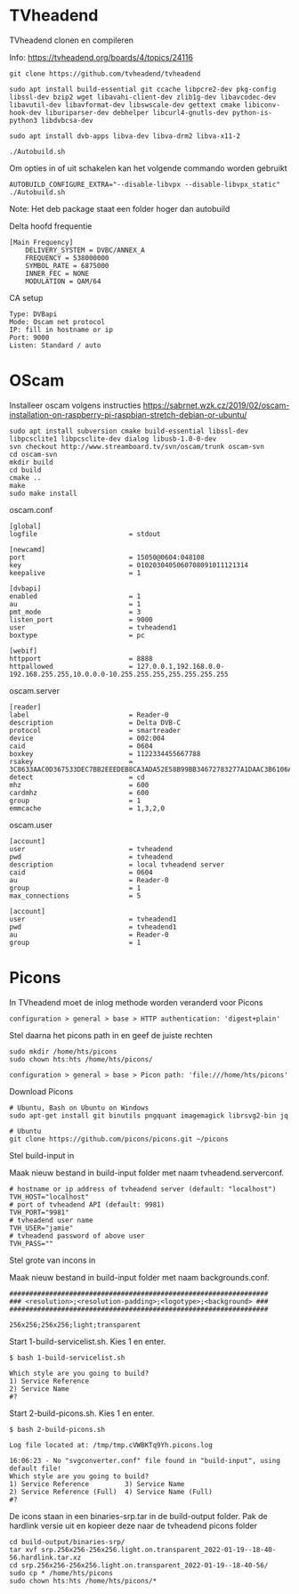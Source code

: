 # TVheadend

TVheadend clonen en compileren

Info: https://tvheadend.org/boards/4/topics/24116

```
git clone https://github.com/tvheadend/tvheadend

sudo apt install build-essential git ccache libpcre2-dev pkg-config libssl-dev bzip2 wget libavahi-client-dev zlib1g-dev libavcodec-dev libavutil-dev libavformat-dev libswscale-dev gettext cmake libiconv-hook-dev liburiparser-dev debhelper libcurl4-gnutls-dev python-is-python3 libdvbcsa-dev

sudo apt install dvb-apps libva-dev libva-drm2 libva-x11-2

./Autobuild.sh 
```

Om opties in of uit schakelen kan het volgende commando worden gebruikt
```
AUTOBUILD_CONFIGURE_EXTRA="--disable-libvpx --disable-libvpx_static" ./Autobuild.sh 
```

Note: Het deb package staat een folder hoger dan autobuild

Delta hoofd frequentie
```
[Main Frequency]
	DELIVERY_SYSTEM = DVBC/ANNEX_A
	FREQUENCY = 538000000
	SYMBOL_RATE = 6875000
	INNER_FEC = NONE
	MODULATION = QAM/64
```
  
CA setup
```
Type: DVBapi
Mode: Oscam net protocol 
IP: fill in hostname or ip
Port: 9000
Listen: Standard / auto
```

# OScam

Installeer oscam volgens instructies https://sabrnet.wzk.cz/2019/02/oscam-installation-on-raspberry-pi-raspbian-stretch-debian-or-ubuntu/

```
sudo apt install subversion cmake build-essential libssl-dev libpcsclite1 libpcsclite-dev dialog libusb-1.0-0-dev
svn checkout http://www.streamboard.tv/svn/oscam/trunk oscam-svn
cd oscam-svn
mkdir build
cd build
cmake ..
make
sudo make install
```

oscam.conf
```
[global]
logfile                       = stdout

[newcamd]
port                          = 15050@0604:048108
key                           = 0102030405060708091011121314
keepalive                     = 1

[dvbapi]
enabled                       = 1
au                            = 1
pmt_mode                      = 3
listen_port                   = 9000
user                          = tvheadend1
boxtype                       = pc

[webif]
httpport                      = 8888
httpallowed                   = 127.0.0.1,192.168.0.0-192.168.255.255,10.0.0.0-10.255.255.255,255.255.255.255
```

oscam.server
```
[reader]
label                         = Reader-0
description                   = Delta DVB-C
protocol                      = smartreader
device                        = 002:004
caid                          = 0604
boxkey                        = 1122334455667788
rsakey                        = 3C8633AAC0D367533DEC7BB2EEEDEB8CA3ADA52E58B99BB34672783277A1DAAC3B6106AD0909774E031B2A6E30195B437683AD0FC599B87D08CEA47BE1B6C76A
detect                        = cd
mhz                           = 600
cardmhz                       = 600
group                         = 1
emmcache                      = 1,3,2,0
```

oscam.user
```
[account]
user                          = tvheadend
pwd                           = tvheadend
description                   = local tvheadend server
caid                          = 0604
au                            = Reader-0
group                         = 1
max_connections               = 5

[account]
user                          = tvheadend1
pwd                           = tvheadend1
au                            = Reader-0
group                         = 1
```

# Picons

In TVheadend moet de inlog methode worden veranderd voor Picons 
```
configuration > general > base > HTTP authentication: 'digest+plain' 
```

Stel daarna het picons path in en geef de juiste rechten

```
sudo mkdir /home/hts/picons
sudo chown hts:hts /home/hts/picons/

configuration > general > base > Picon path: 'file:///home/hts/picons'  
```

Download Picons 
```
# Ubuntu, Bash on Ubuntu on Windows
sudo apt-get install git binutils pngquant imagemagick librsvg2-bin jq

# Ubuntu
git clone https://github.com/picons/picons.git ~/picons
```

Stel build-input in

Maak nieuw bestand in build-input folder met naam tvheadend.serverconf.

```
# hostname or ip address of tvheadend server (default: "localhost")
TVH_HOST="localhost"
# port of tvheadend API (default: 9981)
TVH_PORT="9981"
# tvheadend user name
TVH_USER="jamie"
# tvheadend password of above user
TVH_PASS=""
```

Stel grote van incons in

Maak nieuw bestand in build-input folder met naam backgrounds.conf.

```
#################################################################
### <resolution>;<resolution-padding>;<logotype>;<background> ###
#################################################################

256x256;256x256;light;transparent
```

Start 1-build-servicelist.sh. Kies 1 en enter.

```
$ bash 1-build-servicelist.sh

Which style are you going to build?
1) Service Reference
2) Service Name
#?
```

Start 2-build-picons.sh. Kies 1 en enter.

```
$ bash 2-build-picons.sh

Log file located at: /tmp/tmp.cVWBKTq9Yh.picons.log

16:06:23 - No "svgconverter.conf" file found in "build-input", using default file!
Which style are you going to build?
1) Service Reference         3) Service Name
2) Service Reference (Full)  4) Service Name (Full)
#?
```

De icons staan in een binaries-srp.tar in de build-output folder. Pak de hardlink versie uit en kopieer deze naar de tvheadend picons folder

```
cd build-output/binaries-srp/
tar xvf srp.256x256-256x256.light.on.transparent_2022-01-19--18-40-56.hardlink.tar.xz
cd srp.256x256-256x256.light.on.transparent_2022-01-19--18-40-56/
sudo cp * /home/hts/picons
sudo chown hts:hts /home/hts/picons/*
